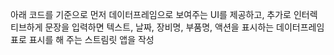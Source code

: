 아래 코드를 기준으로 먼저 데이터프레임으로 보여주는 UI를 제공하고, 추가로 인터렉티브하게 문장을 입력하면 텍스트, 날짜, 장비명, 부품명, 액션을 표시하는 데이터프레임 표로 표시를 해 주는 스트림릿 앱을 작성
